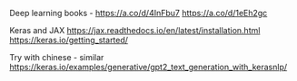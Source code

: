 Deep learning books -
https://a.co/d/4InFbu7
https://a.co/d/1eEh2gc 

Keras and JAX
https://jax.readthedocs.io/en/latest/installation.html
https://keras.io/getting_started/

Try with chinese - similar
https://keras.io/examples/generative/gpt2_text_generation_with_kerasnlp/